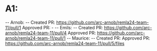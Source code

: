 # A1:
-- Arnob: --
Created PR: https://github.com/arc-arnob/remla24-team-11/pull/1
Approved PR: -
-- Emils: --
Created PR: https://github.com/arc-arnob/remla24-team-11/pull/4
Approved PR: https://github.com/arc-arnob/remla24-team-11/pull/1
-- Maurice: --
Created PR: 
Approved PR: https://github.com/arc-arnob/remla24-team-11/pull/5/files

